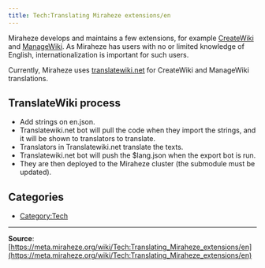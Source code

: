 ```yaml
---
title: Tech:Translating Miraheze extensions/en
---
```



Miraheze develops and maintains a few extensions, for example [CreateWiki](https://meta.miraheze.org/wiki/github:miraheze/CreateWiki) and [ManageWiki](https://meta.miraheze.org/wiki/github:miraheze/ManageWiki). As Miraheze has users with no or limited knowledge of English, internationalization is important for such users.

Currently, Miraheze uses [translatewiki.net](https://meta.miraheze.org/wiki/translatewiki:) for CreateWiki and ManageWiki translations.

## TranslateWiki process 

* Add strings on en.json.
* Translatewiki.net bot will pull the code when they import the strings, and it will be shown to translators to translate.
* Translators in Translatewiki.net translate the texts.
* Translatewiki.net bot will push the $lang.json when the export bot is run.
* They are then deployed to the Miraheze cluster (the submodule must be updated).

## Categories

* [Category:Tech](https://meta.miraheze.org/wiki/Category:Tech)

----
**Source**: [https://meta.miraheze.org/wiki/Tech:Translating_Miraheze_extensions/en](https://meta.miraheze.org/wiki/Tech:Translating_Miraheze_extensions/en)